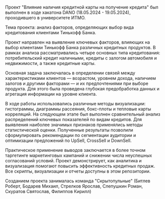Проект "Влияние наличия кредитной карты на получение кредита" был выполнен в ходе хакатона DANO (18.05.2024 - 19.05.2024), проходившего в университете ИТМО.

Тема проекта: анализ факторов, определяющих выбор вида кредитования клиентами Тинькофф Банка.

Проект направлен на выявление ключевых факторов, влияющих на выбор клиентами Тинькофф Банка различных кредитных продуктов. В рамках анализа рассматривались четыре основных типа кредитования: потребительский кредит наличными, кредиты с залогом автомобиля и недвижимости, а также кредитные карты.

Основная задача заключалась в определении связей между характеристиками клиентов — возрастом, уровнем дохода, наличием залогов и другими факторами — и их предпочтениями при выборе продукта. Для этого была проведена глубокая предобработка данных и агрегация информации на уровне клиента.

В ходе работы использовались различные методы визуализации: гистограммы, диаграммы рассеяния, бокс-плоты и тепловые карты корреляций. На следующем этапе был выполнен сравнительный анализ распределений ключевых показателей по видам кредитов. Для выявления наиболее значимых признаков применялись методы статистической оценки. Полученные результаты позволили сформулировать рекомендации по сегментации аудитории и оптимизации предложений по UpSell, CrossSell и DownSell.

Практическое применение выводов заключается в более точном таргетинге маркетинговых кампаний и снижении числа неуспешных согласований условий. Проект демонстрирует, как аналитика и визуализация помогают повысить эффективность кредитных продаж. Все скрипты, визуализации и отчеты доступны в этом репозитории.

Созданием проекта занималась команда "Скрытопульные" (Битлев Роберт, Бодарев Михаил, Стрелков Ярослав, Слепушкин Роман, Скуратов Святослав, Филиппов Кирилл)